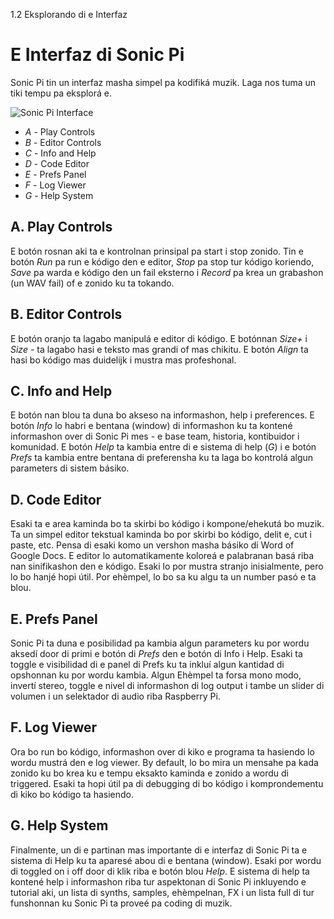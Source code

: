 1.2 Eksplorando di e Interfaz

# E Interfaz di Sonic Pi

Sonic Pi tin un interfaz masha simpel pa kodifiká muzik. Laga nos 
tuma un tiki tempu pa eksplorá e.

![Sonic Pi Interface](../images/tutorial/GUI.png)


* *A* - Play Controls
* *B* - Editor Controls
* *C* - Info and Help
* *D* - Code Editor
* *E* - Prefs Panel
* *F* - Log Viewer
* *G* - Help System


## A. Play Controls

E botón rosnan aki ta e kontrolnan prinsipal pa start i stop zonido.
Tin e botón *Run* pa run e kódigo den e editor, *Stop* pa stop tur kódigo 
koriendo, *Save* pa warda e kódigo den un fail eksterno i *Record* pa krea 
un grabashon (un WAV fail) of e zonido ku ta tokando.

## B. Editor Controls

E botón oranjo ta lagabo manipulá e editor di kódigo. E botónnan *Size+* i 
*Size -* ta lagabo hasi e teksto mas grandi of mas chikitu.
E botón *Align* ta hasi bo kódigo mas duidelijk i mustra mas profeshonal.

## C. Info and Help

E botón nan blou ta duna bo akseso na informashon, help i preferences. 
E botón *Info* lo habri e bentana (window) di informashon ku ta kontené 
informashon over di Sonic Pi mes - e base team, historia, kontibuidor i 
komunidad. E botón *Help* ta kambia entre di e sistema di help (*G*) i e 
botón *Prefs* ta kambia entre bentana di preferensha ku ta laga bo kontrolá 
algun parameters di sistem básiko.

## D. Code Editor

Esaki ta e area kaminda bo ta skirbi bo kódigo i kompone/ehekutá bo muzik.
Ta un simpel editor tekstual kaminda bo por skirbi bo kódigo, delit e, 
cut i paste, etc. Pensa di esaki komo un vershon masha básiko di Word of 
Google Docs. E editor lo automatikamente koloreá e palabranan basá riba 
nan sinifikashon den e kódigo. Esaki lo por mustra stranjo inisialmente, 
pero lo bo hanjé hopi útil. Por ehèmpel, lo bo sa ku algu ta un number pasó 
e ta blou.

## E. Prefs Panel

Sonic Pi ta duna e posibilidad pa kambia algun parameters ku por wordu aksedí 
door di primi e botón di *Prefs* den e botón di Info i Help.
Esaki ta toggle e visibilidad di e panel di Prefs ku ta inkluí algun kantidad di 
opshonnan ku por wordu kambia. Algun Ehèmpel ta forsa mono modo, invertí stereo, 
toggle e nivel di informashon di log output i tambe un slider di volumen i 
un selektador di audio riba Raspberry Pi.

## F. Log Viewer

Ora bo run bo kódigo, informashon over di kiko e programa ta hasiendo lo 
wordu mustrá den e log viewer. By default, lo bo mira un mensahe pa kada zonido 
ku bo krea ku e tempu eksakto kaminda e zonido a wordu di triggered. Esaki ta hopi 
útil pa di debugging di bo kódigo i komprondementu di kiko bo kódigo ta hasiendo. 

## G. Help System

Finalmente, un di e partinan mas importante di e interfaz di Sonic Pi ta e sistema 
di Help ku ta aparesé abou di e bentana (window). Esaki por wordu di toggled on i off 
door di klik riba e botón blou *Help*. E sistema di help ta kontené help i 
informashon riba tur aspektonan di Sonic Pi inkluyendo e  tutorial aki, un lista di 
synths, samples, ehèmpelnan, FX i un lista full di tur funshonnan ku Sonic Pi ta proveé 
pa coding di muzik.
